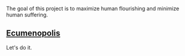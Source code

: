 The goal of this project is to maximize human flourishing and minimize human suffering.


## [Ecumenopolis]( https://charmor.github.io/ecumenopolis/ )


Let's do it.